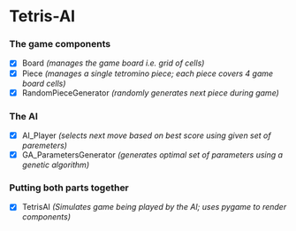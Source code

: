 # Tetris-AI
    
### The game components
- [x] Board *(manages the game board i.e. grid of cells)*
- [x] Piece *(manages a single tetromino piece; each piece covers 4 game board cells)*
- [x] RandomPieceGenerator *(randomly generates next piece during game)*
### The AI
- [x] AI_Player *(selects next move based on best score using given set of paremeters)*
- [x] GA_ParametersGenerator *(generates optimal set of parameters using a genetic algorithm)*
### Putting both parts together
- [x] TetrisAI *(Simulates game being played by the AI; uses pygame to render components)*
